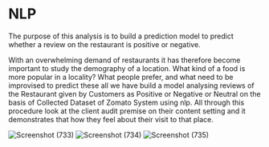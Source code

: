# NLP
The purpose of this analysis is to build a prediction model to predict whether a review on the restaurant is positive or negative.

With an overwhelming demand of restaurants it has therefore become important to study the demography of a location. What kind of a food is more popular in a locality?  What people prefer, and what need to be improvised to predict these all we have build a model analysing reviews of the Restaurant given by Customers as Positive or Negative or Neutral on the basis of Collected
Dataset of Zomato System using nlp. All through this procedure look at the client audit premise on their content setting and it demonstrates that how they feel about their visit to that place.

![Screenshot (733)](https://user-images.githubusercontent.com/42315342/87669180-25655180-c78b-11ea-8474-5b6d2f663f5e.png)
![Screenshot (734)](https://user-images.githubusercontent.com/42315342/87669193-2b5b3280-c78b-11ea-9717-e4f1c91c2396.png)
![Screenshot (735)](https://user-images.githubusercontent.com/42315342/87669201-301fe680-c78b-11ea-9816-16c808653dba.png)
